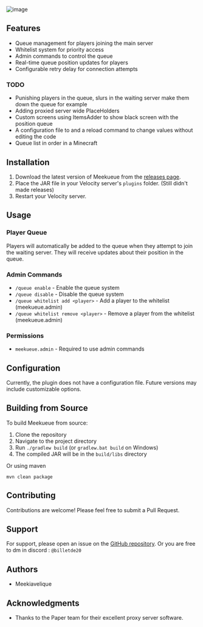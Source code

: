 ![image](https://github.com/user-attachments/assets/b019deb9-64f9-402b-a5a2-a2c9a90e14e5)
## Features

- Queue management for players joining the main server
- Whitelist system for priority access
- Admin commands to control the queue
- Real-time queue position updates for players
- Configurable retry delay for connection attempts
### TODO
- Punishing players in the queue, slurs in the waiting server make them down the queue for example
- Adding proxied server wide PlaceHolders
- Custom screens using ItemsAdder to show black screen with the position queue
- A configuration file to and a reload command to change values without editing the code
- Queue list in order in a Minecraft
## Installation

1. Download the latest version of Meekueue from the [releases page](https://github.com/Meekiavelique/Meekueue/releases).
2. Place the JAR file in your Velocity server's `plugins` folder. (Still didn't made releases)
3. Restart your Velocity server.

## Usage

### Player Queue

Players will automatically be added to the queue when they attempt to join the waiting server. They will receive updates about their position in the queue.

### Admin Commands

- `/queue enable` - Enable the queue system
- `/queue disable` - Disable the queue system
- `/queue whitelist add <player>` - Add a player to the whitelist (meekueue.admin)
- `/queue whitelist remove <player>` - Remove a player from the whitelist (meekueue.admin)

### Permissions

- `meekueue.admin` - Required to use admin commands

## Configuration

Currently, the plugin does not have a configuration file. Future versions may include customizable options.

## Building from Source

To build Meekueue from source:

1. Clone the repository
2. Navigate to the project directory
3. Run `./gradlew build` (or `gradlew.bat build` on Windows)
4. The compiled JAR will be in the `build/libs` directory

Or using maven

`mvn clean package`

## Contributing

Contributions are welcome! Please feel free to submit a Pull Request.

## Support

For support, please open an issue on the [GitHub repository](https://github.com/Meekiavelique/Meekueue/issues).
Or you are free to dm in discord : `@billetde20`

## Authors

- Meekiavelique

## Acknowledgments

- Thanks to the Paper team for their excellent proxy server software.
